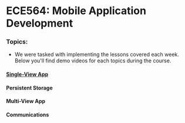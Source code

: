 # ECE564: Mobile Application Development

### Topics: 
- We were tasked with implementing the lessons covered each week. Below you'll find demo videos for each topics during the course. 

#### [Single-View App](https://youtu.be/d8LtsLtKCm4)

#### Persistent Storage

#### Multi-View App

#### Communications
